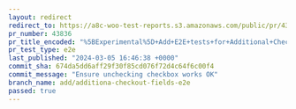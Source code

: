 ```yaml
---
layout: redirect
redirect_to: https://a8c-woo-test-reports.s3.amazonaws.com/public/pr/43836/e2e/index.html
pr_number: 43836
pr_title_encoded: "%5BExperimental%5D+Add+E2E+tests+for+Additional+Checkout+Fields"
pr_test_type: e2e
last_published: "2024-03-05 16:46:38 +0000"
commit_sha: 674da5dd6aff29f30f85cd076f72d4c64f6c00f4
commit_message: "Ensure unchecking checkbox works OK"
branch_name: add/additiona-checkout-fields-e2e
passed: true
---
```

